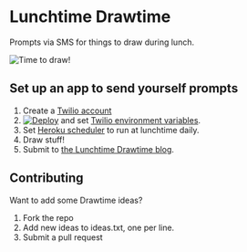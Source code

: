 # Lunchtime Drawtime

Prompts via SMS for things to draw during lunch.

![Time to draw!](https://38.media.tumblr.com/avatar_47d99c78dacd_128.png)

## Set up an app to send yourself prompts

1. Create a [Twilio account](https://www.twilio.com/try-twilio)
1. [![Deploy](https://www.herokucdn.com/deploy/button.png)](https://heroku.com/deploy?template=https://github.com/ckundo/lunchtimedrawtime) and set [Twilio environment variables](https://www.twilio.com/user/account).
1. Set [Heroku scheduler](https://scheduler.heroku.com/dashboard) to run at lunchtime daily.
1. Draw stuff!
1. Submit to [the Lunchtime Drawtime blog](http://lunchtimedrawtime.com).

## Contributing

Want to add some Drawtime ideas?

1. Fork the repo
1. Add new ideas to ideas.txt, one per line.
1. Submit a pull request
